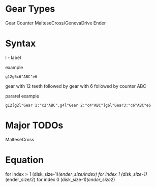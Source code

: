 # Gear Types

Gear
Counter
MalteseCross/GenevaDrive
Ender

# Syntax

l - label

example

```
g12g6c6"ABC"e6
```

gear with 12 teeth followed by gear with 6 followed by counter ABC

pararel example

```
g12[g2l"Gear 1:"c2"ABC",g4l"Gear 2:"c4"ABC"]g6l"Gear3:"c6"ABC"e6
```

# Major TODOs

MalteseCross

# Equation

for index > 1
(disk_size-1)*(ender_size/index)
for index 1
(disk_size-1)*(ender_size/2)
for index 0
(disk_size-1)*(ender_size*2)
